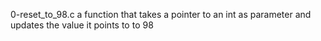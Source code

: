 0-reset_to_98.c  a function that takes a pointer to an int as parameter and updates the value it points to to 98
